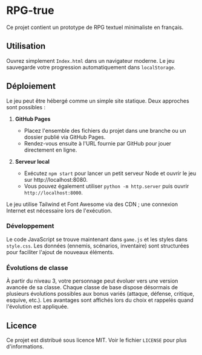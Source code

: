 # RPG-true

Ce projet contient un prototype de RPG textuel minimaliste en français.

## Utilisation

Ouvrez simplement `Index.html` dans un navigateur moderne. Le jeu sauvegarde
votre progression automatiquement dans `localStorage`.

## Déploiement

Le jeu peut être hébergé comme un simple site statique. Deux approches sont
possibles :

1. **GitHub Pages**
   - Placez l'ensemble des fichiers du projet dans une branche ou un dossier
     publié via GitHub Pages.
   - Rendez-vous ensuite à l'URL fournie par GitHub pour jouer directement en
     ligne.

2. **Serveur local**
   - Exécutez `npm start` pour lancer un petit serveur Node et ouvrir le jeu sur http://localhost:8080.
   - Vous pouvez également utiliser `python -m http.server` puis ouvrir `http://localhost:8000`.

Le jeu utilise Tailwind et Font Awesome via des CDN ; une connexion Internet est
nécessaire lors de l'exécution.

### Développement

Le code JavaScript se trouve maintenant dans `game.js` et les styles dans `style.css`.
Les données (ennemis, scénarios, inventaire) sont structurées pour faciliter l'ajout
de nouveaux éléments.

### Évolutions de classe

À partir du niveau 3, votre personnage peut évoluer vers une version avancée de sa
classe. Chaque classe de base dispose désormais de plusieurs évolutions possibles
aux bonus variés (attaque, défense, critique, esquive, etc.). Les avantages sont
affichés lors du choix et rappelés quand l'évolution est appliquée.

## Licence

Ce projet est distribué sous licence MIT. Voir le fichier `LICENSE` pour plus
d'informations.
